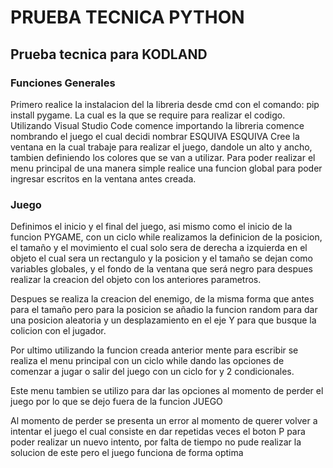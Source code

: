 # PRUEBA TECNICA PYTHON
## Prueba tecnica para KODLAND
### Funciones Generales
Primero realice la instalacion del la libreria desde cmd con el comando: pip install pygame.
La cual es la que se require para realizar el codigo.
Utilizando Visual Studio Code comence importando la libreria comence nombrando el juego el cual decidi nombrar ESQUIVA ESQUIVA
Cree la ventana en la cual trabaje para realizar el juego, dandole un alto y ancho, tambien definiendo los colores que se van a utilizar.
Para poder realizar el menu principal de una manera simple realice una funcion global para poder ingresar escritos en la ventana antes creada.

### Juego
Definimos el inicio y el final del juego, asi mismo como el inicio de la funcion PYGAME, con un ciclo while realizamos la definicion de la posicion, el tamaño y el movimiento el cual solo sera de derecha a izquierda en el objeto el cual sera un rectangulo y la posicion y el tamaño se dejan como variables globales, y el fondo de la ventana que será negro para despues realizar la creacion del objeto con los anteriores parametros.

Despues se realiza la creacion del enemigo, de la misma forma que antes para el tamaño pero para la posicion se añadio la funcion random para dar una posicion aleatoria y un desplazamiento en el eje Y para que busque la colicion con el jugador.

Por ultimo utilizando la funcion creada anterior mente para escribir se realiza el menu principal con un ciclo while dando las opciones de comenzar a jugar o salir del juego con un ciclo for y 2 condicionales.

Este menu tambien se utilizo para dar las opciones al momento de perder el juego por lo que se dejo fuera de la funcion JUEGO

Al momento de perder se presenta un error al momento de querer volver a intentar el juego el cual consiste en dar repetidas veces el boton P para poder realizar un nuevo intento, por falta de tiempo no pude realizar la solucion de este pero el juego funciona de forma optima





